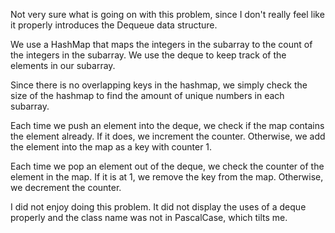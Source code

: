 Not very sure what is going on with this problem, since I don't really feel like it properly introduces the Dequeue data structure.

We use a HashMap that maps the integers in the subarray to the count of the integers in the subarray. We use the deque to keep track of the elements in our subarray.

Since there is no overlapping keys in the hashmap, we simply check the size of the hashmap to find the amount of unique numbers in each subarray.

Each time we push an element into the deque, we check if the map contains the element already. If it does, we increment the counter. Otherwise, we add the element into the map as a key with counter 1.

Each time we pop an element out of the deque, we check the counter of the element in the map. If it is at 1, we remove the key from the map. Otherwise, we decrement the counter.

I did not enjoy doing this problem. It did not display the uses of a deque properly and the class name was not in PascalCase, which tilts me.
